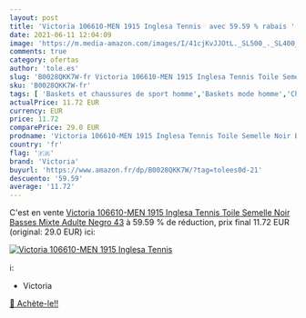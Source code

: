 ```yaml
---
layout: post
title: 'Victoria 106610-MEN 1915 Inglesa Tennis  avec 59.59 % rabais '
date: 2021-06-11 12:04:09
image: 'https://m.media-amazon.com/images/I/41cjKvJJOtL._SL500_._SL400_.jpg'
comments: true
category: ofertas
author: 'tole.es'
slug: 'B0028QKK7W-fr Victoria 106610-MEN 1915 Inglesa Tennis Toile Semelle Noir...'
sku: 'B0028QKK7W-fr'
tags: [ 'Baskets et chaussures de sport homme','Baskets mode homme','Chaussures','Chaussures et Sacs','Chaussures homme','victoria', ]
actualPrice: 11.72 EUR
currency: EUR
price: 11.72
comparePrice: 29.0 EUR
prodname: 'Victoria 106610-MEN 1915 Inglesa Tennis Toile Semelle Noir Basses Mixte Adulte Negro 43'
country: 'fr'
flag: '🇫🇷'
brand: 'Victoria'
buyurl: 'https://www.amazon.fr/dp/B0028QKK7W/?tag=tolees0d-21'
descuento: '59.59'
average: '11.72'
---
```


C'est en vente [Victoria 106610-MEN 1915 Inglesa Tennis Toile Semelle Noir Basses Mixte Adulte Negro 43](https://www.amazon.fr/dp/B0028QKK7W/?tag=tolees0d-21)  à  59.59 % de réduction, prix final  11.72 EUR (original: 29.0 EUR) ici:

[![Victoria 106610-MEN 1915 Inglesa Tennis ](https://m.media-amazon.com/images/I/41cjKvJJOtL._SL500_._SL400_.jpg)](https://www.amazon.fr/dp/B0028QKK7W/?tag=tolees0d-21)

ℹ️:

- Victoria

[🛒 Achète-le!!](https://www.amazon.fr/dp/B0028QKK7W/?tag=tolees0d-21)
